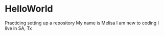 # HelloWorld
Practicing setting up a repository
My name is Melisa
I am new to coding 
I live in SA, Tx
